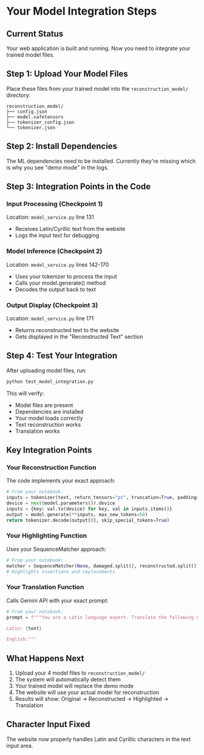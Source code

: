 # Your Model Integration Steps

## Current Status
Your web application is built and running. Now you need to integrate your trained model files.

## Step 1: Upload Your Model Files
Place these files from your trained model into the `reconstruction_model/` directory:

```
reconstruction_model/
├── config.json
├── model.safetensors  
├── tokenizer_config.json
└── tokenizer.json
```

## Step 2: Install Dependencies
The ML dependencies need to be installed. Currently they're missing which is why you see "demo mode" in the logs.

## Step 3: Integration Points in the Code

### Input Processing (Checkpoint 1)
Location: `model_service.py` line 131
- Receives Latin/Cyrillic text from the website
- Logs the input text for debugging

### Model Inference (Checkpoint 2) 
Location: `model_service.py` lines 142-170
- Uses your tokenizer to process the input
- Calls your model.generate() method
- Decodes the output back to text

### Output Display (Checkpoint 3)
Location: `model_service.py` line 171
- Returns reconstructed text to the website
- Gets displayed in the "Reconstructed Text" section

## Step 4: Test Your Integration
After uploading model files, run:
```bash
python test_model_integration.py
```

This will verify:
- Model files are present
- Dependencies are installed
- Your model loads correctly
- Text reconstruction works
- Translation works

## Key Integration Points

### Your Reconstruction Function
The code implements your exact approach:
```python
# From your notebook:
inputs = tokenizer(text, return_tensors="pt", truncation=True, padding=True)
device = next(model.parameters()).device
inputs = {key: val.to(device) for key, val in inputs.items()}
output = model.generate(**inputs, max_new_tokens=50)
return tokenizer.decode(output[0], skip_special_tokens=True)
```

### Your Highlighting Function
Uses your SequenceMatcher approach:
```python
# From your notebook:
matcher = SequenceMatcher(None, damaged.split(), reconstructed.split())
# Highlights insertions and replacements
```

### Your Translation Function
Calls Gemini API with your exact prompt:
```python
# From your notebook:
prompt = f"""You are a Latin language expert. Translate the following Latin with Cyrillic letters into English and just give the final translation not all of the breakdown process:

Latin: {text}

English:"""
```

## What Happens Next
1. Upload your 4 model files to `reconstruction_model/`
2. The system will automatically detect them
3. Your trained model will replace the demo mode
4. The website will use your actual model for reconstruction
5. Results will show: Original → Reconstructed → Highlighted → Translation

## Character Input Fixed
The website now properly handles Latin and Cyrillic characters in the text input area.